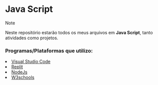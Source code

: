  <h1>Java Script</h1> 
  
> [!NOTE]
> Neste repositório estarão todos os meus arquivos em <b>Java Script</b>, tanto atividades como projetos.

<div>
<h3>Programas/Plataformas que utilizo:</h3>
<li><a href="https://code.visualstudio.com/">Visual Studio Code</a></li>
<li><a href="https://replit.com/">Replit</a></li>
<li><a href="https://nodejs.org/en">NodeJs</a></li>
 <li><a href="https://www.w3schools.com/js/">W3schools</a></li>
</div>



